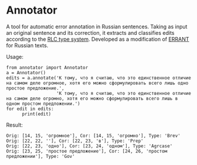 # Annotator

A tool for automatic error annotation in Russian sentences. Taking as input an original sentence and its correction, it extracts and classifies edits according to the [RLC type system](https://aclanthology.org/2024.lrec-main.1241.pdf). Developed as a modification of [ERRANT](https://github.com/chrisjbryant/errant) for Russian texts.

Usage: 

```
from annotator import Annotator
a = Annotator()
edits = a.annotate('К тому, что я считаю, что это единственное отличие на самом деле огромное, хотя его можно сформулировать всего лишь одно простое предложение.',
                   'К тому, что я считаю, что это единственное отличие на самом деле огромно, хотя его можно сформулировать всего лишь в одном простом предложении.')
for edit in edits:
      print(edit)
```

Result:
```
Orig: [14, 15, 'огромное'], Cor: [14, 15, 'огромно'], Type: 'Brev'
Orig: [22, 22, ''], Cor: [22, 23, 'в'], Type: 'Prep'
Orig: [22, 23, 'одно'], Cor: [23, 24, 'одном'], Type: 'Agrcase'
Orig: [23, 25, 'простое предложение'], Cor: [24, 26, 'простом предложении'], Type: 'Gov'
```
